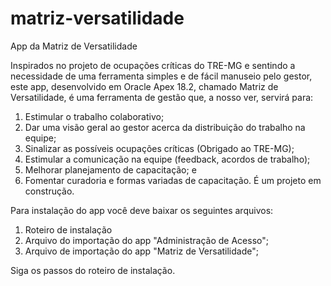 # matriz-versatilidade
App da Matriz de Versatilidade

Inspirados no projeto de ocupações críticas do TRE-MG e sentindo a necessidade de uma ferramenta simples e de fácil manuseio pelo gestor, este app, desenvolvido em Oracle Apex 18.2, chamado Matriz de Versatilidade, é uma ferramenta de gestão que, a nosso ver, servirá para:
1) Estimular o trabalho colaborativo;
2) Dar uma visão geral ao gestor acerca da distribuição do trabalho na equipe;
3) Sinalizar as possíveis ocupações críticas (Obrigado ao TRE-MG);
4) Estimular a comunicação na equipe (feedback, acordos de trabalho);
5)  Melhorar planejamento de capacitação; e 
6) Fomentar curadoria e formas variadas de capacitação.
É um projeto em construção. 

Para instalação do app você deve baixar os seguintes arquivos:
1) Roteiro de instalação
2) Arquivo do importação do app "Administração de Acesso";
3) Arquivo de importação do app "Matriz de Versatilidade";

Siga os passos do roteiro de instalação.
